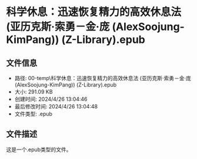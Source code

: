 ﻿# 科学休息：迅速恢复精力的高效休息法 (亚历克斯·索勇－金·庞 (AlexSoojung-KimPang)) (Z-Library).epub

## 文件信息
- 路径: 00-temp\科学休息：迅速恢复精力的高效休息法 (亚历克斯·索勇－金·庞 (AlexSoojung-KimPang)) (Z-Library).epub
- 大小: 291.09 KB
- 创建时间: 2024/4/26 13:04:46
- 最后修改时间: 2024/4/26 13:04:48
- 文件类型: .epub

## 文件描述
这是一个.epub类型的文件。

